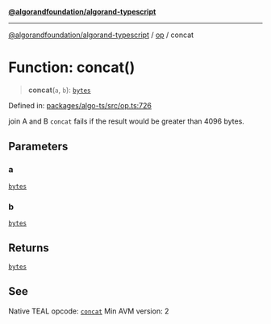 [**@algorandfoundation/algorand-typescript**](../../README.md)

***

[@algorandfoundation/algorand-typescript](../../README.md) / [op](../README.md) / concat

# Function: concat()

> **concat**(`a`, `b`): [`bytes`](../../index/type-aliases/bytes.md)

Defined in: [packages/algo-ts/src/op.ts:726](https://github.com/algorandfoundation/puya-ts/blob/main/packages/algo-ts/src/op.ts#L726)

join A and B
`concat` fails if the result would be greater than 4096 bytes.

## Parameters

### a

[`bytes`](../../index/type-aliases/bytes.md)

### b

[`bytes`](../../index/type-aliases/bytes.md)

## Returns

[`bytes`](../../index/type-aliases/bytes.md)

## See

Native TEAL opcode: [`concat`](https://developer.algorand.org/docs/get-details/dapps/avm/teal/opcodes/v10/#concat)
Min AVM version: 2
